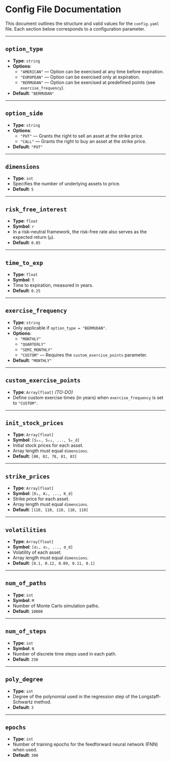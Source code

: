 # Config File Documentation

This document outlines the structure and valid values for the `config.yaml` file. Each section below corresponds to a configuration parameter.

---

## `option_type`
- **Type**: `string`  
- **Options**:
  - `"AMERICAN"` — Option can be exercised at any time before expiration.
  - `"EUROPEAN"` — Option can be exercised only at expiration.
  - `"BERMUDAN"` — Option can be exercised at predefined points (see `exercise_frequency`).
- **Default**: `"BERMUDAN"`

---

## `option_side`
- **Type**: `string`  
- **Options**:
  - `"PUT"` — Grants the right to sell an asset at the strike price.
  - `"CALL"` — Grants the right to buy an asset at the strike price.
- **Default**: `"PUT"`

---

## `dimensions`
- **Type**: `int`  
- Specifies the number of underlying assets to price.
- **Default**: `5`

---

## `risk_free_interest`
- **Type**: `float`  
- **Symbol**: `r`  
- In a risk-neutral framework, the risk-free rate also serves as the expected return (`μ`).  
- **Default**: `0.05`

---

## `time_to_exp`
- **Type**: `float`  
- **Symbol**: `T`  
- Time to expiration, measured in years.
- **Default**: `0.25`

---

## `exercise_frequency`
- **Type**: `string`  
- Only applicable if `option_type = "BERMUDAN"`.
- **Options**:
  - `"MONTHLY"`
  - `"QUARTERLY"`
  - `"SEMI_MONTHLY"`
  - `"CUSTOM"` — Requires the `custom_exercise_points` parameter.
- **Default**: `"MONTHLY"`

---

## `custom_exercise_points`
- **Type**: `Array[float]` *(TO-DO)*  
- Define custom exercise times (in years) when `exercise_frequency` is set to `"CUSTOM"`.

---

## `init_stock_prices`
- **Type**: `Array[float]`  
- **Symbol**: `[S₀₁, S₀₂, ..., S₀_d]`  
- Initial stock prices for each asset.  
- Array length must equal `dimensions`.
- **Default**: `[80, 82, 78, 81, 83]`

---

## `strike_prices`
- **Type**: `Array[float]`  
- **Symbol**: `[K₁, K₂, ..., K_d]`  
- Strike price for each asset.  
- Array length must equal `dimensions`.
- **Default**: `[110, 110, 110, 110, 110]`

---

## `volatilities`
- **Type**: `Array[float]`  
- **Symbol**: `[σ₁, σ₂, ..., σ_d]`  
- Volatility of each asset.  
- Array length must equal `dimensions`.
- **Default**: `[0.1, 0.12, 0.09, 0.11, 0.1]`

---

## `num_of_paths`
- **Type**: `int`  
- **Symbol**: `M`  
- Number of Monte Carlo simulation paths.
- **Default**: `10000`

---

## `num_of_steps`
- **Type**: `int`  
- **Symbol**: `N`  
- Number of discrete time steps used in each path.
- **Default**: `250`

---

## `poly_degree`
- **Type**: `int`  
- Degree of the polynomial used in the regression step of the Longstaff-Schwartz method.
- **Default**: `3`

---

## `epochs`
- **Type**: `int`  
- Number of training epochs for the feedforward neural network (FNN) when used.
- **Default**: `300`
